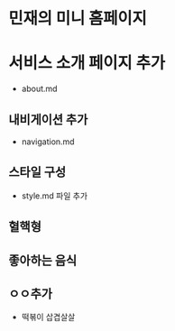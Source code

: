 # 민재의 미니 홈페이지

# 서비스 소개 페이지 추가

- about.md

## 내비게이션 추가

- navigation.md

## 스타일 구성

- style.md 파일 추가

## 혈핵형

## 좋아하는 음식

## ㅇㅇ추가

- 떡볶이
  삽겹살살
